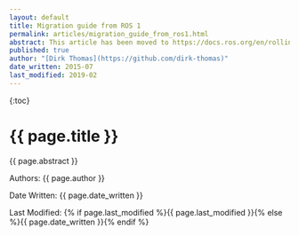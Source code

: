 ```yaml
---
layout: default
title: Migration guide from ROS 1
permalink: articles/migration_guide_from_ros1.html
abstract: This article has been moved to https://docs.ros.org/en/rolling/Contributing/Migration-Guide.html
published: true
author: "[Dirk Thomas](https://github.com/dirk-thomas)"
date_written: 2015-07
last_modified: 2019-02
---
```


{:toc}

# {{ page.title }}

<div class="abstract" markdown="1">
{{ page.abstract }}
</div>

Authors: {{ page.author }}

Date Written: {{ page.date_written }}

Last Modified: {% if page.last_modified %}{{ page.last_modified }}{% else %}{{ page.date_written }}{% endif %}
